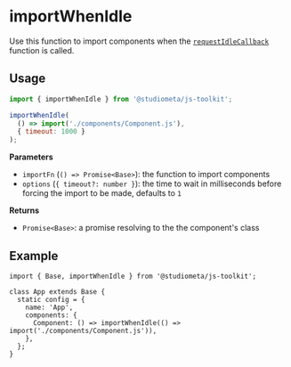 # importWhenIdle

Use this function to import components when the [`requestIdleCallback`](https://developer.mozilla.org/en-US/docs/Web/API/Window/requestIdleCallback) function is called.

## Usage

```js
import { importWhenIdle } from '@studiometa/js-toolkit';

importWhenIdle(
  () => import('./components/Component.js'),
  { timeout: 1000 }
);
```
**Parameters**

- `importFn` (`() => Promise<Base>`): the function to import components
- `options` (`{ timeout?: number }`): the time to wait in milliseconds before forcing the import to be made, defaults to `1`

**Returns**

- `Promise<Base>`: a promise resolving to the the component's class

## Example

```js{1,7}
import { Base, importWhenIdle } from '@studiometa/js-toolkit';

class App extends Base {
  static config = {
    name: 'App',
    components: {
      Component: () => importWhenIdle(() => import('./components/Component.js')),
    },
  };
}
```
